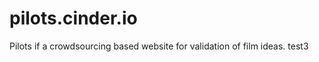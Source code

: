 pilots.cinder.io
================

Pilots if a crowdsourcing based website for validation of film ideas.
test3
